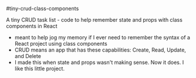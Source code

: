 #tiny-crud-class-components

A tiny CRUD task list - code to help remember state and props with class components in React

- meant to help jog my memory if I ever need to remember the syntax of a React project using class components
- CRUD means an app that has these capabilities: Create, Read, Update, and Delete
- I made this when state and props wasn't making sense. Now it does. I like this little project.
